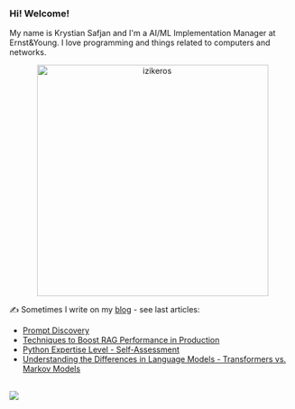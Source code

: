 ### Hi! Welcome!

<!-- INTRO -->
<p>My name is Krystian Safjan and I'm a AI/ML Implementation Manager at Ernst&Young. I love programming and things related to computers and networks.</p>

<!-- TECHNOLOGIES AND STATS -->
<center>
<!-- <p><img align="left" src="https://github-readme-stats.vercel.app/api/top-langs?username=izikeros&show_icons=true&locale=en&layout=compact" alt="izikeros" /></p> -->

<p>&nbsp;<img align="center" src="https://github-readme-stats.vercel.app/api?username=izikeros&count_private=true&show_icons=true" alt="izikeros" width="410" /></p>
</center>

<!-- MY WRITINGS -->
✍️ Sometimes I write on my [blog](http://safjan.com) - see last articles:
<!-- BLOG-POST-LIST:START -->
- [Prompt Discovery](https://www.safjan.com/prompt-discovery/)
- [Techniques to Boost RAG Performance in Production](https://www.safjan.com/techniques-to-boost-rag-performance-in-production/)
- [Python Expertise Level - Self-Assessment](https://www.safjan.com/python-expertise-level-self-assessment/)
- [Understanding the Differences in Language Models - Transformers vs. Markov Models](https://www.safjan.com/understanding-differences-gpt-transformers-markov-models/)
<!-- BLOG-POST-LIST:END -->

<!-- TROPHY -->
<br />
<img src="https://github-profile-trophy.vercel.app/?username=izikeros&theme=nord&no-frame=true&margin-w=10&column=7" />
